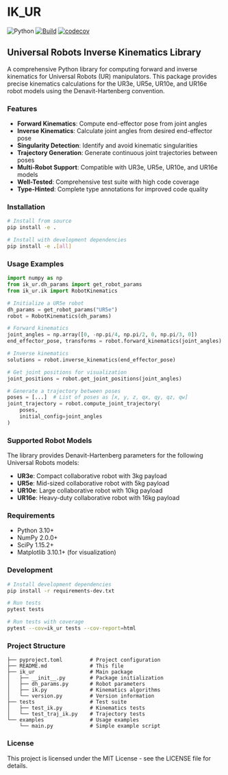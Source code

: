 # IK_UR

![Python](https://img.shields.io/badge/python-3.10+-blue)
[![Build](https://github.com/franneck94/Python-Project-Template/actions/workflows/test.yml/badge.svg?branch=master)](https://github.com/franneck94/Python-Project-Template/actions/workflows/test.yml)
[![codecov](https://codecov.io/gh/franneck94/Python-Project-Template-Eng/branch/master/graph/badge.svg)](https://codecov.io/gh/franneck94/Python-Project-Template-Eng)

## Universal Robots Inverse Kinematics Library

A comprehensive Python library for computing forward and inverse kinematics for Universal Robots (UR) manipulators. This package provides precise kinematics calculations for the UR3e, UR5e, UR10e, and UR16e robot models using the Denavit-Hartenberg convention.

### Features

- **Forward Kinematics**: Compute end-effector pose from joint angles
- **Inverse Kinematics**: Calculate joint angles from desired end-effector pose
- **Singularity Detection**: Identify and avoid kinematic singularities
- **Trajectory Generation**: Generate continuous joint trajectories between poses
- **Multi-Robot Support**: Compatible with UR3e, UR5e, UR10e, and UR16e models
- **Well-Tested**: Comprehensive test suite with high code coverage
- **Type-Hinted**: Complete type annotations for improved code quality

### Installation

```bash
# Install from source
pip install -e .

# Install with development dependencies
pip install -e .[all]
```

### Usage Examples

```python
import numpy as np
from ik_ur.dh_params import get_robot_params
from ik_ur.ik import RobotKinematics

# Initialize a UR5e robot
dh_params = get_robot_params("UR5e")
robot = RobotKinematics(dh_params)

# Forward kinematics
joint_angles = np.array([0, -np.pi/4, np.pi/2, 0, np.pi/3, 0])
end_effector_pose, transforms = robot.forward_kinematics(joint_angles)

# Inverse kinematics
solutions = robot.inverse_kinematics(end_effector_pose)

# Get joint positions for visualization
joint_positions = robot.get_joint_positions(joint_angles)

# Generate a trajectory between poses
poses = [...]  # List of poses as [x, y, z, qx, qy, qz, qw]
joint_trajectory = robot.compute_joint_trajectory(
    poses,
    initial_config=joint_angles
)
```

### Supported Robot Models

The library provides Denavit-Hartenberg parameters for the following Universal Robots models:

- **UR3e**: Compact collaborative robot with 3kg payload
- **UR5e**: Mid-sized collaborative robot with 5kg payload
- **UR10e**: Large collaborative robot with 10kg payload
- **UR16e**: Heavy-duty collaborative robot with 16kg payload

### Requirements

- Python 3.10+
- NumPy 2.0.0+
- SciPy 1.15.2+
- Matplotlib 3.10.1+ (for visualization)

### Development

```bash
# Install development dependencies
pip install -r requirements-dev.txt

# Run tests
pytest tests

# Run tests with coverage
pytest --cov=ik_ur tests --cov-report=html
```

### Project Structure

```
├── pyproject.toml         # Project configuration
├── README.md              # This file
├── ik_ur                  # Main package
│   ├── __init__.py        # Package initialization
│   ├── dh_params.py       # Robot parameters
│   ├── ik.py              # Kinematics algorithms
│   └── version.py         # Version information
├── tests                  # Test suite
│   ├── test_ik.py         # Kinematics tests
│   └── test_traj_ik.py    # Trajectory tests
└── examples               # Usage examples
    └── main.py            # Simple example script
```

### License

This project is licensed under the MIT License - see the LICENSE file for details.
